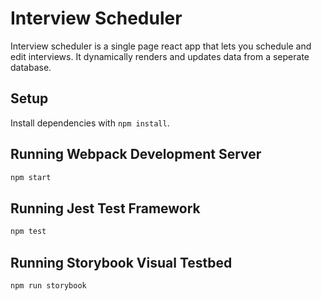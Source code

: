 # Interview Scheduler

Interview scheduler is a single page react app that lets you schedule and edit interviews. It dynamically renders and updates data from a seperate database.

## Setup

Install dependencies with `npm install`.

## Running Webpack Development Server

```sh
npm start
```

## Running Jest Test Framework

```sh
npm test
```

## Running Storybook Visual Testbed

```sh
npm run storybook
```

